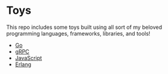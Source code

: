 # Toys
This repo includes some toys built using all sort of my beloved programming languages, frameworks, libraries, and tools!

  * [Go](https://github.com/moorara/toys/tree/master/go)
  * [gRPC](https://github.com/moorara/toys/tree/master/grpc)
  * [JavaScript](https://github.com/moorara/toys/tree/master/javascript)
  * [Erlang](https://github.com/moorara/toys/tree/master/erlang)
